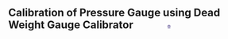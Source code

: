 ## Calibration of Pressure Gauge using Dead Weight Gauge Calibrator  &nbsp; &nbsp; &nbsp; &nbsp; &nbsp; &nbsp; <img src="images/iitkgp.png" width="3%" />
